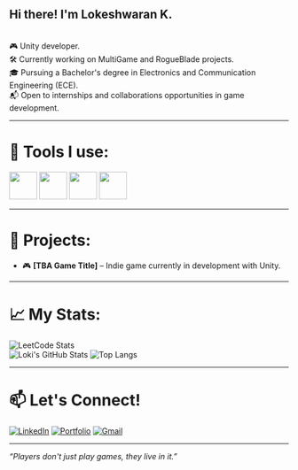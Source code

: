 ## Hi there! I'm **Lokeshwaran K**.<br>
<br>
🎮 Unity developer.<br>
🛠 Currently working on MultiGame and RogueBlade projects.<br>
🎓 Pursuing a Bachelor's degree in Electronics and Communication Engineering (ECE).<br>
📬 Open to internships and collaborations opportunities in game development.

<br>

---

# 🧰 Tools I use:
<img heigth="50" width="50" src="https://img.icons8.com/?size=100&id=39848&format=png&color=ffffff" /> <img heigth="50" width="50" src="https://img.icons8.com/?size=100&id=65231&format=png&color=000000" /> <img heigth="50" width="50" src="https://img.icons8.com/?size=100&id=pNvuBsEVgVCG&format=png&color=000000"> <img heigth="50" width="50" src="https://img.icons8.com/?size=100&id=55205&format=png&color=ffffff">

---

# 🚀 Projects:
- 🎮 **[TBA Game Title]** – Indie game currently in development with Unity.

---

# 📈 My Stats:
![LeetCode Stats](https://leetcard.jacoblin.cool/lokeshwarank007?theme=dark&font=Noto%20Sans%20Armenian)<br>
![Loki's GitHub Stats](https://github-readme-stats.vercel.app/api?username=LokiGameDev&theme=dark&show_icons=true&hide_border=true&count_private=true)
![Top Langs](https://github-readme-stats.vercel.app/api/top-langs/?username=LokiGameDev&theme=dark&show_icons=true&hide_border=true&layout=compact)

---

# 📫 Let's Connect!
[![LinkedIn](https://img.shields.io/badge/-LinkedIn-0077B5?style=flat&logo=linkedin&logoColor=white)](https://www.linkedin.com/in/lokeshwarank)
[![Portfolio](https://img.shields.io/badge/-Portfolio-000000?style=flat&logo=github&logoColor=white)](https://lokeshwaran-k.vercel.app)
[![Gmail](https://img.shields.io/badge/Gmail-D14836?style=for-the-badge&logo=gmail&logoColor=white)](https://lokeshwarank007@gmail.com)

---

*“Players don't just play games, they live in it.”*
